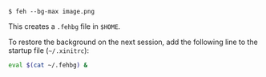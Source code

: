 <!-- 
.. title: Use feh as a desktop wallpaper manager
.. slug: use-feh-as-a-desktop-wallpaper-manager
.. date: 2013-01-01T00:00:04+02:00
.. tags: archlinux
.. link: 
.. description: 
.. type: text
-->

```console
$ feh --bg-max image.png
```

This creates a `.fehbg` file in `$HOME`.

To restore the background on the next session, add the following line to the
startup file (`~/.xinitrc`):

```bash
eval $(cat ~/.fehbg) &
```
